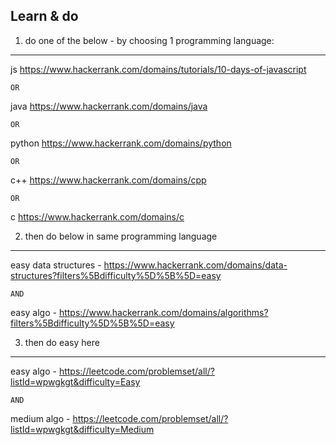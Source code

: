 
Learn & do
-----------

1. do one of the below - by choosing 1 programming language:
-----------

js		https://www.hackerrank.com/domains/tutorials/10-days-of-javascript

	OR

java	https://www.hackerrank.com/domains/java

	OR

python	https://www.hackerrank.com/domains/python

	OR

c++		https://www.hackerrank.com/domains/cpp

	OR

c		https://www.hackerrank.com/domains/c


2. then do below in same programming language
-----------

easy data structures - https://www.hackerrank.com/domains/data-structures?filters%5Bdifficulty%5D%5B%5D=easy

	AND

easy algo - https://www.hackerrank.com/domains/algorithms?filters%5Bdifficulty%5D%5B%5D=easy



3. then do easy here
-----------

easy algo - https://leetcode.com/problemset/all/?listId=wpwgkgt&difficulty=Easy

	AND

medium algo - https://leetcode.com/problemset/all/?listId=wpwgkgt&difficulty=Medium
